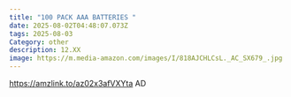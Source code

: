 ```yaml
---
title: "100 PACK AAA BATTERIES "
date: 2025-08-02T04:48:07.073Z
tags: 2025-08-03
Category: other
description: 12.XX
image: https://m.media-amazon.com/images/I/818AJCHLCsL._AC_SX679_.jpg
---
```

https://amzlink.to/az02x3afVXYta  AD